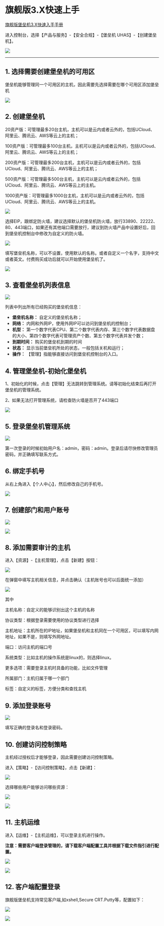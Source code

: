 

# 旗舰版3.X快速上手

[旗舰版堡垒机3.X快速入手手册](http://uhas2017.cn-gd.ufileos.com/旗舰版堡垒机3.X快速入门.pdf)

进入控制台，选择【产品与服务】-【安全合规】-【堡垒机 UHAS】-【创建堡垒机】。

![](/images/common/create_ultimate_uhas.png)

-----

## 1\. 选择需要创建堡垒机的可用区

堡垒机能够管理同一个可用区的主机，因此需要先选择需要在哪个可用区添加堡垒机

![](/images/common/ultimate_region.png)

## 2\. 创建堡垒机

20资产版：可管理最多20台主机，主机可以是云内或者云外的，包括UCloud、阿里云、腾讯云、AWS等云上的主机；

100资产版：可管理最多100台主机，主机可以是云内或者云外的，包括UCloud、阿里云、腾讯云、AWS等云上的主机；

200资产版：可管理最多200台主机，主机可以是云内或者云外的，包括UCloud、阿里云、腾讯云、AWS等云上的主机；

500资产版：可管理最多500台主机，主机可以是云内或者云外的，包括UCloud、阿里云、腾讯云、AWS等云上的主机。

1000资产版：可管理最多1000台主机，主机可以是云内或者云外的，包括UCloud、阿里云、腾讯云、AWS等云上的主机。

![](/images/common/create_ultimate1.png)

选择EIP，跟绑定防火墙，建议选择默认的堡垒机防火墙，放行33890、22222、80、443端口，如果还有其他端口需要放行，建议到防火墙产品中设置好后，回到堡垒机控制台中修改为自定义的防火墙。

![](/images/common/create_ultimate2.png)

填写堡垒机名称，可以不设置，使用默认的名称。或者自定义一个名字，支持中文或者英文。付费购买成功后就可以开始使用堡垒机了。

![](/images/common/create_ultimate3.png)

## 3\. 查看堡垒机列表信息

![](/images/common/ultimate_list.png)

列表中列出所有已经购买的堡垒机信息：

  - **堡垒机名称：** 自定义的堡垒机名称；
  - **网络：** 内网和外网IP，使用外网IP可以访问到堡垒机的控制台；
  - **机型：**
    第一个数字代表CPU、第二个数字代表内存、第三个数字代表数据盘的大小、第四个数字代表可管理资产个数、第五个数字代表并发个数；
  - **到期时间：** 购买的堡垒机到期的时间
  - **状态：** 显示当前堡垒机所处的状态，一般包括关机和运行；
  - **操作：** 【管理】指能够直接访问到堡垒机控制台的入口。

## 4\. 管理堡垒机-初始化堡垒机

1、初始化的时候，点击【管理】无法跳转到管理系统。请等初始化结束后再打开堡垒机的管理系统。

2、如果无法打开管理系统，请检查防火墙是否开了443端口


![](/images/common/ultimate_manage.png)

## 5\. 登录堡垒机管理系统

![](/images/common/登录系统.png)

第一次登录的时候初始用户名：admin，密码：admin。登录后请尽快修改管理员密码，并正确填写联系方式。

## 6\. 绑定手机号

从右上角进入【个人中心】，然后修改自己的手机号。

![](/images/common/图片7.png)

## 7\. 创建部门和用户账号

![](/images/common/图片8.png)

![](/images/common/图片9.png)

## 8\. 添加需要审计的主机

进入【资源】-【主机管理】，点击【新建】按钮：

![](/images/common/图片10.png)

在弹窗中填写主机相关信息，并点击确认（主机账号也可以后面统一添加）

![](/images/common/图片11.png)

其中

主机名称：自定义的能够识别出这个主机的名称

协议类型：根据登录需要使用的协议类型进行选择

主机地址：主机所在的IP地址，如果堡垒机和主机同在一个可用区，可以填写内网地址，如果不是，则填写外网地址。

端口：访问主机的端口号

系统类型：比如主机的操作系统是linux的，则选择linux。

更多选项：需要登录主机时具备的功能，比如文件管理

所属部门：主机归属于哪一个部门

标签：自定义的标签，方便分类和查找主机

## 9\. 添加登录账号

![](/images/common/图片12.png)

填写正确的登录名和登录密码。

## 10\. 创建访问控制策略

主机经过授权后才能够登录，因此需要创建访问控制策略。

进入【策略】-【访问控制策略】，点击【新建】：

![](/images/common/图片13.png)

选择哪些用户能够访问哪些资源：

![](/images/common/图片14.png)

![](/images/common/图片15.png)

## 11\. 主机运维

进入【运维】-【主机运维】，可以登录主机进行操作。

<wrap em>**注意：需要客户端登录管理的，请下载客户端配置工具并根据下载文件指引进行配置。**</wrap>

![](/images/common/图片16.png)

![](/images/common/图片17.png)

## 12\. 客户端配置登录

旗舰版堡垒机支持常见客户端,如xshell,Secure CRT.Putty等，配置如下：

![](/images/common/图片38.png)

![](/images/common/图片39.png)
